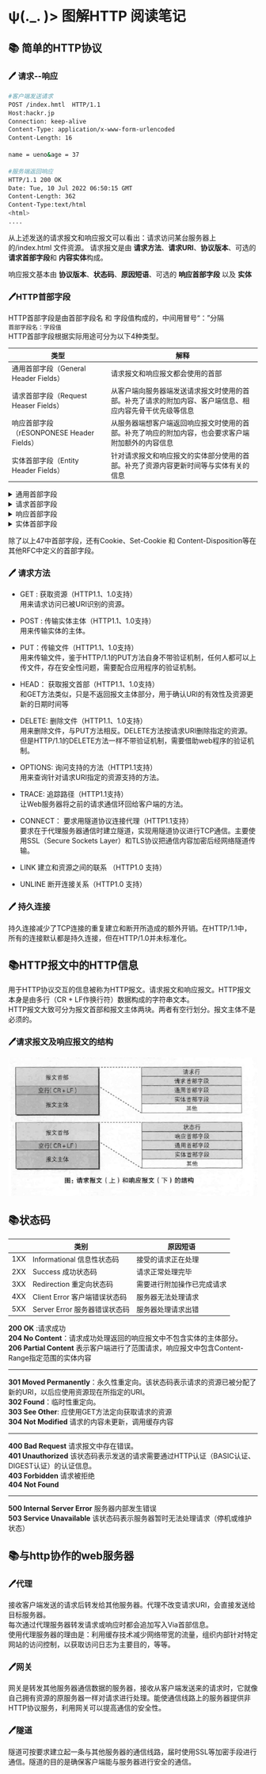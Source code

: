 # ψ(._. )> 图解HTTP 阅读笔记

## 📚 简单的HTTP协议
### 🖊 请求--响应
```bash
#客户端发送请求
POST /index.hmtl  HTTP/1.1
Host:hackr.jp
Connection: keep-alive
Content-Type: application/x-www-form-urlencoded
Content-Length: 16 

name = ueno&age = 37

#服务端返回响应
HTTP/1.1 200 OK
Date: Tue, 10 Jul 2022 06:50:15 GMT
Content-Length: 362
Content-Type:text/html
<html>
....
```
从上述发送的请求报文和响应报文可以看出：请求访问某台服务器上的/index.html 文件资源。
请求报文是由 **请求方法**、**请求URI**、**协议版本**、可选的 **请求首部字段**和 **内容实体**构成。

响应报文基本由 **协议版本**、**状态码**、**原因短语**、可选的 **响应首部字段** 以及 **实体**

### 🖊HTTP首部字段
HTTP首部字段是由首部字段名 和 字段值构成的，中间用冒号“：”分隔  
`首部字段名：字段值`  
HTTP首部字段根据实际用途可分为以下4种类型。

|类型|解释|
|--|--|
|通用首部字段（General Header Fields）|请求报文和响应报文都会使用的首部|
|请求首部字段（Request Heaser Fields）|从客户端向服务器端发送请求报文时使用的首部。补充了请求的附加内容、客户端信息、相应内容先骨干优先级等信息|
|响应首部字段（rESONPONESE Header Fields）|从服务器端想客户端返回响应报文时使用的首部。补充了响应的附加内容，也会要求客户端附加额外的内容信息|
|实体首部字段（Entity Header Fields）|针对请求报文和响应报文的实体部分使用的首部。补充了资源内容更新时间等与实体有关的信息|

<details>
<summary>通用首部字段</summary>

字段名|说明
--|--
Cache-Control|控制缓存的行为
Connection|逐跳首部、连接的管理
Date|创建报文的日期时间
Pragma|报文指令
Trailer|报文指令
Transfer-Encoding|报文末端的首部一览
Upgrade|升级为其他协议
Via|代理服务器的相关信息
Warning|错误通知
</details>
<details>
<summary>请求首部字段</summary>

字段名|说明
--|--
Accept|用户代理可处理的媒体类型
Accept-Charset|优先的字符集
Accept-Encoding|优先的内容编码
Accept-Language|优先的语言
Authorization|Web认证信息
Expect|期待服务器的特定行为
From|用户的电子邮箱地址
Host|请求资源所在服务器
If-Match|比较实体标记（ETag）
If-Modified-Since|比较资源的更新时间
If-None-Match|比较实体标记
If-Range|资源未更新时发送实体Byte的范围请求
If-Unmodified-Since|比较资源的更新时间
Max-Forwards|最大传输逐跳数
Proxy-Authorization|代理服务器要求客户端的认证信息
Range|实体的字节范围请求
Referer|对请求中URI的原始获取方
TE|传输编码的优先级
User-Agent|客户端程序的信息

</details>
<details>
<summary>响应首部字段</summary>

字段名|说明
--|--
Accept-Range|是否接受字节范围请求
Age|推算资源创建经过时间
ETag|资源的匹配信息
Location|让客户端重定向到指定URI
Proxy-Authenticate| 代理服务器对客户端的认证信息
Retry-After|对再次发起请求的实际要求
Server|HTTP服务器的安装信息
Vary|代理服务器缓存的管理信息
WWW-Authenticate|服务器对客户端的认证信息
</details>
<details>
<summary>实体首部字段</summary>

字段名|说明
--|--
Allow|资源可支持的HTTP方法
Content-Encoding|实体主体使用的编码方式
Content-Language|实体主体的自然语言
Content-Length|实体主体的大小，单位字节
Content-Location|替代对应资源的URI
Content-MD5|实体主体的报文摘要
Content-Range|实体主体的位置范围
Content-Type|实体主体的媒体类型
Expires|实体主体过期的日期时间
Last-Modified|资源最后修改的日期时间
</details>

除了以上47中首部字段，还有Cookie、Set-Cookie 和 Content-Disposition等在其他RFC中定义的首部字段。


### 🖊 请求方法
* GET : 获取资源（HTTP1.1、1.0支持）  
用来请求访问已被URI识别的资源。
* POST : 传输实体主体（HTTP1.1、1.0支持）  
用来传输实体的主体。
* PUT：传输文件（HTTP1.1、1.0支持）  
用来传输文件，鉴于HTTP/1.1的PUT方法自身不带验证机制，任何人都可以上传文件，存在安全性问题，需要配合应用程序的验证机制。
* HEAD： 获取报文首部（HTTP1.1、1.0支持）  
和GET方法类似，只是不返回报文主体部分，用于确认URI的有效性及资源更新的日期时间等
* DELETE: 删除文件（HTTP1.1、1.0支持）  
用来删除文件，与PUT方法相反。DELETE方法按请求URI删除指定的资源。但是HTTP/1.1的DELETE方法一样不带验证机制，需要借助web程序的验证机制。
* OPTIONS: 询问支持的方法（HTTP1.1支持）  
用来查询针对请求URI指定的资源支持的方法。
* TRACE: 追踪路径（HTTP1.1支持）  
让Web服务器将之前的请求通信环回给客户端的方法。

* CONNECT： 要求用隧道协议连接代理（HTTP1.1支持）   
要求在于代理服务器通信时建立隧道，实现用隧道协议进行TCP通信。主要使用SSL（Secure Sockets Layer）和TLS协议把通信内容加密后经网络隧道传输。

* LINK 建立和资源之间的联系 （HTTP1.0 支持）
* UNLINE 断开连接关系（HTTP1.0 支持）


### 🖊 持久连接
持久连接减少了TCP连接的重复建立和断开所造成的额外开销。在HTTP/1.1中，所有的连接默认都是持久连接，但在HTTP/1.0并未标准化。

## 📚HTTP报文中的HTTP信息
用于HTTP协议交互的信息被称为HTTP报文。请求报文和响应报文。HTTP报文本身是由多行（CR + LF作换行符）数据构成的字符串文本。  
HTTP报文大致可分为报文首部和报文主体两块。两者有空行划分。报文主体不是必须的。

### 🖊请求报文及响应报文的结构
![请求报文及响应报文的结构](https://raw.githubusercontent.com/forrestyuan/Reading-Book/master/assets/HTTP_req_res.jpg)


## 📚状态码
||类别|原因短语
--|--|--
1XX|Informational 信息性状态码|接受的请求正在处理
2XX|Success 成功状态码|请求正常处理完毕
3XX|Redirection 重定向状态码|需要进行附加操作已完成请求
4XX|Client Error 客户端错误状态码|服务器无法处理请求
5XX|Server Error 服务器错误状态码|服务器处理请求出错

**200 OK** :请求成功  
**204 No Content**：请求成功处理返回的响应报文中不包含实体的主体部分。  
**206 Partial Content** 表示客户端进行了范围请求，响应报文中包含Content-Range指定范围的实体内容
***
**301 Moved Permanently**：永久性重定向。该状态码表示请求的资源已被分配了新的URI，以后应使用资源现在所指定的URI。  
**302 Found**：临时性重定向。  
**303 See Other**: 应使用GET方法定向获取请求的资源   
**304 Not Modified** 请求的内容未更新，调用缓存内容  

***
**400 Bad Request** 请求报文中存在错误。  
**401 Unauthorized** 该状态码表示发送的请求需要通过HTTP认证（BASIC认证、DIGEST认证）的认证信息。  
**403 Forbidden** 请求被拒绝  
**404 Not Found**  
***
**500 Internal Server Error** 服务器内部发生错误  
**503 Service Unavailable** 该状态码表示服务器暂时无法处理请求（停机或维护状态）

## 📚与http协作的web服务器
### 🖊代理
接收客户端发送的请求后转发给其他服务器。代理不改变请求URI，会直接发送给目标服务器。  
每次通过代理服务器转发请求或响应时都会追加写入Via首部信息。  
使用代理服务器的理由是：利用缓存技术减少网络带宽的流量，组织内部针对特定网站的访问控制，以获取访问日志为主要目的，等等。

### 🖊网关
网关是转发其他服务器通信数据的服务器，接收从客户端发送来的请求时，它就像自己拥有资源的原服务器一样对请求进行处理。能使通信线路上的服务器提供非HTTP协议服务，利用网关可以提高通信的安全性。

### 🖊隧道
隧道可按要求建立起一条与其他服务器的通信线路，届时使用SSL等加密手段进行通信。隧道的目的是确保客户端能与服务器进行安全的通信。